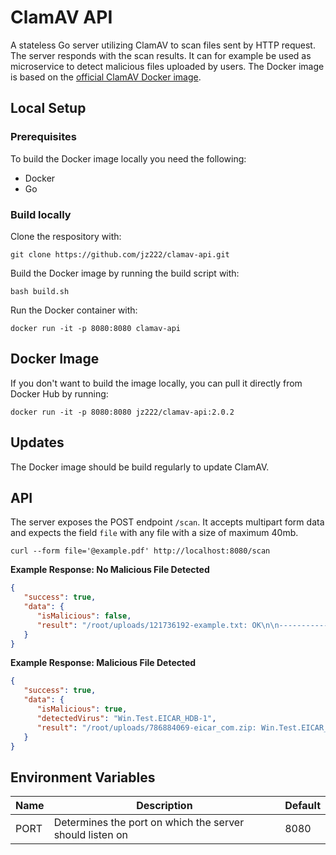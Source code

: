 # ClamAV API

A stateless Go server utilizing ClamAV to scan files sent by HTTP request. The server responds with the scan results. It can for example be used as microservice to detect malicious files uploaded by users. The Docker image is based on the [official ClamAV Docker image](https://github.com/Cisco-Talos/clamav).

## Local Setup

### Prerequisites

To build the Docker image locally you need the following:

- Docker
- Go

### Build locally

Clone the respository with:

```
git clone https://github.com/jz222/clamav-api.git
```

Build the Docker image by running the build script with:

```
bash build.sh
```

Run the Docker container with:

```
docker run -it -p 8080:8080 clamav-api
```

## Docker Image

If you don't want to build the image locally, you can pull it directly from Docker Hub by running:

```
docker run -it -p 8080:8080 jz222/clamav-api:2.0.2
```

## Updates

The Docker image should be build regularly to update ClamAV.

## API

The server exposes the POST endpoint `/scan`. It accepts multipart form data and expects the field `file` with any file with a size of maximum 40mb.

```
curl --form file='@example.pdf' http://localhost:8080/scan
```

**Example Response: No Malicious File Detected**

```json
{
   "success": true,
   "data": {
      "isMalicious": false,
      "result": "/root/uploads/121736192-example.txt: OK\n\n----------- SCAN SUMMARY -----------\nKnown viruses: 8608180\nEngine version: 0.104.2\nScanned directories: 0\nScanned files: 1\nInfected files: 0\nData scanned: 0.27 MB\nData read: 0.13 MB (ratio 2.12:1)\nTime: 23.505 sec (0 m 23 s)\nStart Date: 2022:03:16 22:20:51\nEnd Date:   2022:03:16 22:21:14\n"
   }
}
```

**Example Response: Malicious File Detected**

```json
{
   "success": true,
   "data": {
      "isMalicious": true,
      "detectedVirus": "Win.Test.EICAR_HDB-1",
      "result": "/root/uploads/786884069-eicar_com.zip: Win.Test.EICAR_HDB-1 FOUND\n\n----------- SCAN SUMMARY -----------\nKnown viruses: 8608180\nEngine version: 0.104.2\nScanned directories: 0\nScanned files: 1\nInfected files: 1\nData scanned: 0.00 MB\nData read: 0.00 MB (ratio 0.00:1)\nTime: 22.922 sec (0 m 22 s)\nStart Date: 2022:03:16 22:16:06\nEnd Date:   2022:03:16 22:16:29\n"
   }
}
```

## Environment Variables

| Name | Description                                              | Default |
|------|----------------------------------------------------------|---------|
| PORT | Determines the port on which the server should listen on | 8080    |
